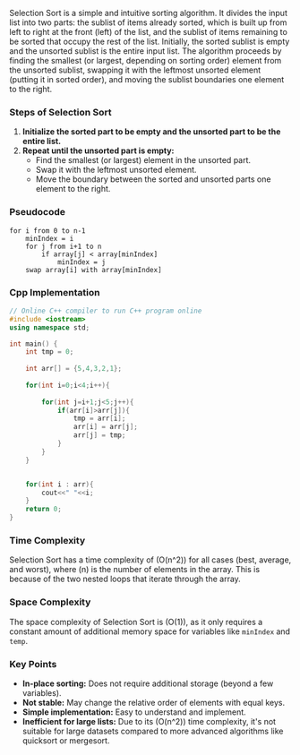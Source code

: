 Selection Sort is a simple and intuitive sorting algorithm. It divides the input list into two parts: the sublist of items already sorted, which is built up from left to right at the front (left) of the list, and the sublist of items remaining to be sorted that occupy the rest of the list. Initially, the sorted sublist is empty and the unsorted sublist is the entire input list. The algorithm proceeds by finding the smallest (or largest, depending on sorting order) element from the unsorted sublist, swapping it with the leftmost unsorted element (putting it in sorted order), and moving the sublist boundaries one element to the right.

### Steps of Selection Sort

1. **Initialize the sorted part to be empty and the unsorted part to be the entire list.**
2. **Repeat until the unsorted part is empty:**
    - Find the smallest (or largest) element in the unsorted part.
    - Swap it with the leftmost unsorted element.
    - Move the boundary between the sorted and unsorted parts one element to the right.

### Pseudocode

```
for i from 0 to n-1
    minIndex = i
    for j from i+1 to n
        if array[j] < array[minIndex]
            minIndex = j
    swap array[i] with array[minIndex]
```

### Cpp Implementation
```cpp
// Online C++ compiler to run C++ program online
#include <iostream>
using namespace std;

int main() {
    int tmp = 0;
    
    int arr[] = {5,4,3,2,1};
    
    for(int i=0;i<4;i++){
        
        for(int j=i+1;j<5;j++){
            if(arr[i]>arr[j]){
                tmp = arr[i];
                arr[i] = arr[j];
                arr[j] = tmp;
            }
        }
    }


    for(int i : arr){
        cout<<" "<<i;
    }
    return 0;
}

```

### Time Complexity

Selection Sort has a time complexity of \(O(n^2)\) for all cases (best, average, and worst), where \(n\) is the number of elements in the array. This is because of the two nested loops that iterate through the array.

### Space Complexity

The space complexity of Selection Sort is \(O(1)\), as it only requires a constant amount of additional memory space for variables like `minIndex` and `temp`.

### Key Points

- **In-place sorting:** Does not require additional storage (beyond a few variables).
- **Not stable:** May change the relative order of elements with equal keys.
- **Simple implementation:** Easy to understand and implement.
- **Inefficient for large lists:** Due to its \(O(n^2)\) time complexity, it's not suitable for large datasets compared to more advanced algorithms like quicksort or mergesort.
